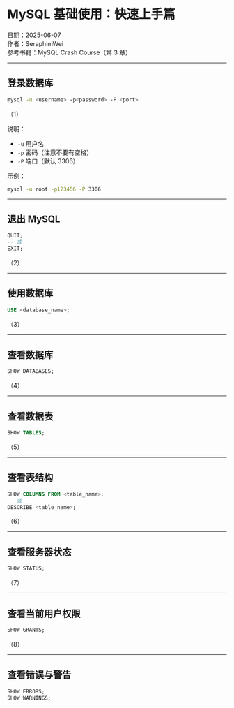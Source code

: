 # MySQL 基础使用：快速上手篇

日期：2025-06-07  
作者：SeraphimWei  
参考书籍：MySQL Crash Course（第 3 章）

---

## 登录数据库

```bash
mysql -u <username> -p<password> -P <port>
```
（1）

说明：
- `-u` 用户名
- `-p` 密码（注意不要有空格）
- `-P` 端口（默认 3306）

示例：

```bash
mysql -u root -p123456 -P 3306
```

---

## 退出 MySQL

```sql
QUIT;
-- 或
EXIT;
```
（2）

---

## 使用数据库

```sql
USE <database_name>;
```
（3）

---

## 查看数据库

```sql
SHOW DATABASES;
```
（4）

---

## 查看数据表

```sql
SHOW TABLES;
```
（5）

---

## 查看表结构

```sql
SHOW COLUMNS FROM <table_name>;
-- 或
DESCRIBE <table_name>;
```
（6）

---

## 查看服务器状态

```sql
SHOW STATUS;
```
（7）

---

## 查看当前用户权限

```sql
SHOW GRANTS;
```
（8）

---

## 查看错误与警告

```sql
SHOW ERRORS;
SHOW WARNINGS;
```